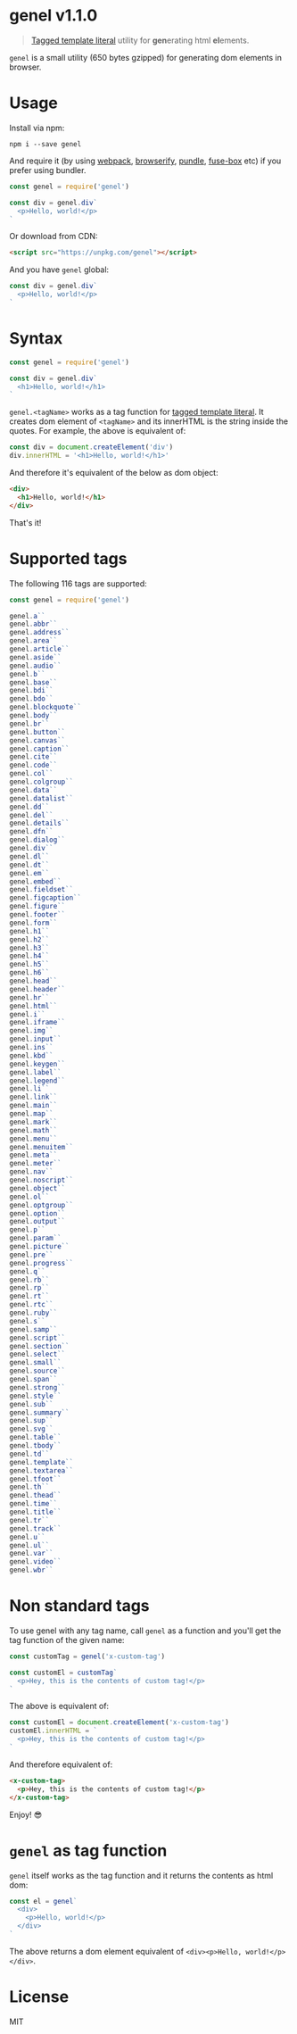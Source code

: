# genel v1.1.0

> [Tagged template literal][tagged-template-literal] utility for **gen**erating html **el**ements.

`genel` is a small utility (650 bytes gzipped) for generating dom elements in browser.

# Usage

Install via npm:

    npm i --save genel

And require it (by using [webpack][], [browserify][], [pundle][], [fuse-box][] etc) if you prefer using bundler.

```js
const genel = require('genel')

const div = genel.div`
  <p>Hello, world!</p>
`
```

Or download from CDN:

```html　
<script src="https://unpkg.com/genel"></script>
```

And you have `genel` global:

```js
const div = genel.div`
  <p>Hello, world!</p>
`
```

# Syntax

```js
const genel = require('genel')

const div = genel.div`
  <h1>Hello, world!</h1>
`
```

`genel.<tagName>` works as a tag function for [tagged template literal][tagged-template-literal]. It creates dom element of `<tagName>` and its innerHTML is the string inside the quotes. For example, the above is equivalent of:

```js
const div = document.createElement('div')
div.innerHTML = '<h1>Hello, world!</h1>'
```

And therefore it's equivalent of the below as dom object:

```html
<div>
  <h1>Hello, world!</h1>
</div>
```

That's it!

# Supported tags

The following 116 tags are supported:

```js
const genel = require('genel')

genel.a``
genel.abbr``
genel.address``
genel.area``
genel.article``
genel.aside``
genel.audio``
genel.b``
genel.base``
genel.bdi``
genel.bdo``
genel.blockquote``
genel.body``
genel.br``
genel.button``
genel.canvas``
genel.caption``
genel.cite``
genel.code``
genel.col``
genel.colgroup``
genel.data``
genel.datalist``
genel.dd``
genel.del``
genel.details``
genel.dfn``
genel.dialog``
genel.div``
genel.dl``
genel.dt``
genel.em``
genel.embed``
genel.fieldset``
genel.figcaption``
genel.figure``
genel.footer``
genel.form``
genel.h1``
genel.h2``
genel.h3``
genel.h4``
genel.h5``
genel.h6``
genel.head``
genel.header``
genel.hr``
genel.html``
genel.i``
genel.iframe``
genel.img``
genel.input``
genel.ins``
genel.kbd``
genel.keygen``
genel.label``
genel.legend``
genel.li``
genel.link``
genel.main``
genel.map``
genel.mark``
genel.math``
genel.menu``
genel.menuitem``
genel.meta``
genel.meter``
genel.nav``
genel.noscript``
genel.object``
genel.ol``
genel.optgroup``
genel.option``
genel.output``
genel.p``
genel.param``
genel.picture``
genel.pre``
genel.progress``
genel.q``
genel.rb``
genel.rp``
genel.rt``
genel.rtc``
genel.ruby``
genel.s``
genel.samp``
genel.script``
genel.section``
genel.select``
genel.small``
genel.source``
genel.span``
genel.strong``
genel.style``
genel.sub``
genel.summary``
genel.sup``
genel.svg``
genel.table``
genel.tbody``
genel.td``
genel.template``
genel.textarea``
genel.tfoot``
genel.th``
genel.thead``
genel.time``
genel.title``
genel.tr``
genel.track``
genel.u``
genel.ul``
genel.var``
genel.video``
genel.wbr``
```

# Non standard tags

To use genel with any tag name, call `genel` as a function and you'll get the tag function of the given name:

```js
const customTag = genel('x-custom-tag')

const customEl = customTag`
  <p>Hey, this is the contents of custom tag!</p>
`
```

The above is equivalent of:

```js
const customEl = document.createElement('x-custom-tag')
customEl.innerHTML = `
  <p>Hey, this is the contents of custom tag!</p>
`
```

And therefore equivalent of:

```html
<x-custom-tag>
  <p>Hey, this is the contents of custom tag!</p>
</x-custom-tag>
```

Enjoy! :sunglasses:

# `genel` as tag function

`genel` itself works as the tag function and it returns the contents as html dom:

```js
const el = genel`
  <div>
    <p>Hello, world!</p>
  </div>
`
```

The above returns a dom element equivalent of `<div><p>Hello, world!</p></div>`.

# License

MIT

[webpack]: https://webpack.js.org/
[browserify]: http://browserify.org/
[pundle]: https://github.com/steelbrain/pundle
[fuse-box]: https://github.com/fuse-box/fuse-box
[tagged-template-literal]: https://developer.mozilla.org/en-US/docs/Web/JavaScript/Reference/Template_literals#Tagged_template_literals

